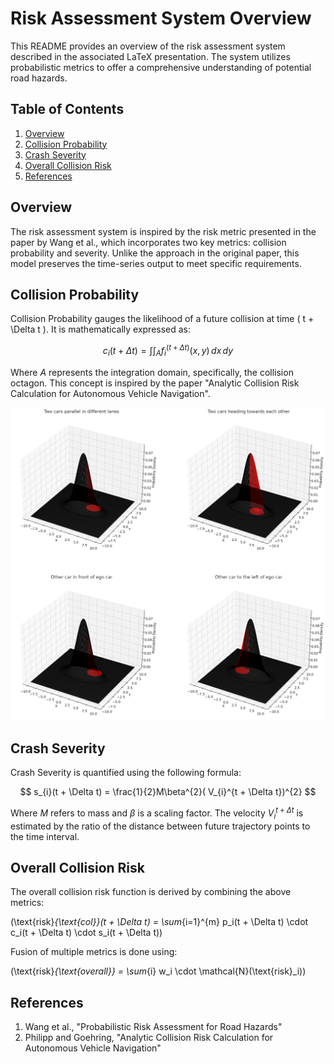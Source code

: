 # Risk Assessment System Overview

This README provides an overview of the risk assessment system described in the associated LaTeX presentation. The system utilizes probabilistic metrics to offer a comprehensive understanding of potential road hazards.

## Table of Contents
1. [Overview](#overview)
2. [Collision Probability](#collision-probability)
3. [Crash Severity](#crash-severity)
4. [Overall Collision Risk](#overall-collision-risk)
5. [References](#references)

## Overview

The risk assessment system is inspired by the risk metric presented in the paper by Wang et al., which incorporates two key metrics: collision probability and severity. Unlike the approach in the original paper, this model preserves the time-series output to meet specific requirements.

## Collision Probability

Collision Probability gauges the likelihood of a future collision at time \( t + \Delta t \). It is mathematically expressed as:


$$
c_{i}(t + \Delta t) = \int\int_{A} f_{i}^{(t + \Delta t)}(x, y) \, dx \, dy
$$


Where $A$ represents the integration domain, specifically, the collision octagon. This concept is inspired by the paper "Analytic Collision Risk Calculation for Autonomous Vehicle Navigation".

![Collision Probability Visualization](assets/collision_prob_visualization.png)

## Crash Severity

Crash Severity is quantified using the following formula:


$$
s_{i}(t + \Delta t) = \frac{1}{2}M\beta^{2}( V_{i}^{t + \Delta t})^{2}
$$


Where $M$ refers to mass and $\beta$ is a scaling factor. The velocity $V_{i}^{t + \Delta t}$ is estimated by the ratio of the distance between future trajectory points to the time interval.

## Overall Collision Risk

The overall collision risk function is derived by combining the above metrics:


\(\text{risk}_{\text{col}}(t + \Delta t) = \sum_{i=1}^{m} p_i(t + \Delta t) \cdot c_i(t + \Delta t) \cdot s_i(t + \Delta t)\)



Fusion of multiple metrics is done using:


\(\text{risk}_{\text{overall}} = \sum_{i} w_i \cdot \mathcal{N}(\text{risk}_i)\)




## References

1. Wang et al., "Probabilistic Risk Assessment for Road Hazards"
2. Philipp and Goehring, "Analytic Collision Risk Calculation for Autonomous Vehicle Navigation"
